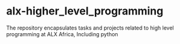 # alx-higher_level_programming
The repository encapsulates tasks and projects related to high level programming at ALX Africa, Including python
